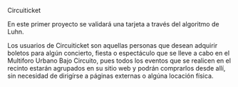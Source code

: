 Circuiticket

En este primer proyecto se validará una tarjeta a través del algoritmo de Luhn.

Los usuarios de Circuiticket son aquellas personas que desean adquirir boletos para algún concierto, fiesta o espectáculo que se lleve a cabo en el Multiforo Urbano Bajo Circuito, pues todos los eventos que se realicen en el recinto estarán agrupados en su sitio web y podrán comprarlos desde allí, sin necesidad de dirigírse a páginas externas o algúna locación física.